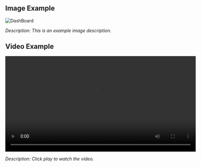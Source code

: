 ## Image Example
![DashBoard](https://github.com/user-attachments/assets/0ed1c9f4-30bb-4bcc-827e-693a9821afa8)

*Description: This is an example image description.*

## Video Example
<video controls width="600">
    <source src="https://github.com/user-attachments/assets/628db30a-52e3-4b5a-955c-ab33ccc04cd9" type="video/mp4">
    Your browser does not support the video tag.
</video>

*Description: Click play to watch the video.*

